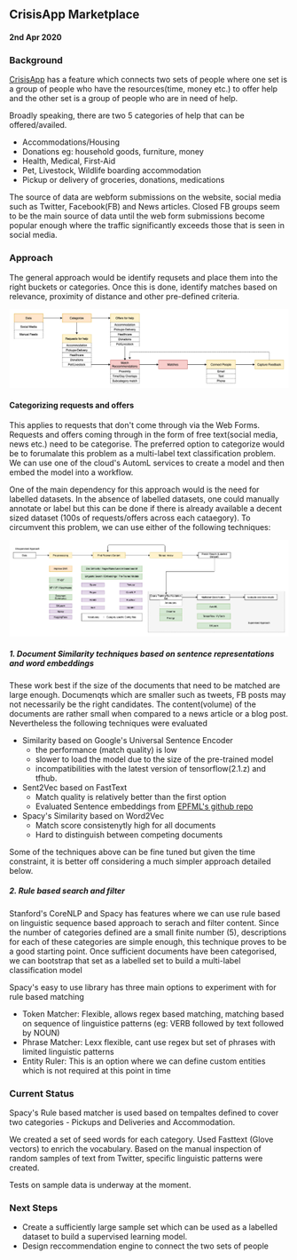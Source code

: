 ## CrisisApp Marketplace

#### 2nd Apr 2020

### Background

[CrisisApp](https://crisis.app) has a feature which connects two sets of people where one set is a group of people who have the resources(time, money etc.)  to offer help and the other set is a group of people who are in need of help. 

Broadly speaking, there are two 5 categories of help that can be offered/availed. 
- Accommodations/Housing
- Donations eg: household goods, furniture, money
- Health, Medical, First-Aid
- Pet, Livestock, Wildlife boarding accommodation
- Pickup or delivery of groceries, donations, medications

The source of data are webform submissions on the website, social media such as Twitter, Facebook(FB) and News articles. Closed FB groups seem to be the main source of data until the web form submissions become popular enough where the traffic significantly exceeds those that is seen in social media.

### Approach

The general approach would be identify requsets and place them into the right buckets or categories. Once this is done, identify matches based on relevance, proximity of distance and other pre-defined criteria. 

![High Level Approach](Crisisapp-marketplace-highlevel-wflow.png)

#### Categorizing requests and offers
This applies to requests that don't come through via the Web Forms. Requests and offers coming through in the form of free text(social media, news etc.) need to be categorise. The preferred option to categorize would be to forumalate this problem as a multi-label text  classification problem. We can use one of the cloud's AutomL services to create a model and then embed the model into a workflow. 

One of the main dependency for this approach would is the need for labelled datasets. In the absence of labelled datasets, one could manually annotate or label but this can be done if there is already available a decent sized dataset (100s of requests/offers across each cataegory). To circumvent this problem, we can use either of the following techniques:

![Text Categorization Approaches](Doc_Matching.png)

##### 1. Document Similarity techniques based on sentence representations and word embeddings
These work best if the size of the documents that need to be matched are large enough. Documenqts which are smaller such as tweets, FB posts may not necessarily be the right candidates. The content(volume) of the documents are rather small when compared to a news article or a blog post. Nevertheless the following techniques were evaluated

- Similarity based on Google's Universal Sentence Encoder 
    - the performance (match quality) is low
    - slower to load the model due to the size of the pre-trained model
    - incompatibilities with the latest version of tensorflow(2.1.z) and tfhub. 
- Sent2Vec based on FastText
    - Match quality is relatively better than the first option
    - Evaluated Sentence embeddings from [EPFML's github repo](https://github.com/epfml/sent2vec)
- Spacy's Similarity based on Word2Vec
    - Match score consistenytly high for all documents
    - Hard to distinguish between competing documents 

Some of the techniques above can be fine tuned but given the time constraint, it is better off considering a much simpler approach detailed below. 

##### 2. Rule based search and filter

Stanford's CoreNLP and Spacy has features where we can use rule based on linguistic sequence based approach to serach and filter content. Since the number of categories defined are a small finite number (5), descriptions for each of these categories are simple enough, this technique proves to be a good starting point. Once sufficient documents have been categorised, we can bootstrap that set as a labelled set to build a multi-label classification model 

Spacy's easy to use library has three main options to experiment with for rule based matching
 - Token Matcher: Flexible, allows regex based matching, matching based on sequence of linguistice patterns (eg: VERB followed by text followed by NOUN)
 - Phrase Matcher: Lexx flexible, cant use regex but set of phrases with limited linguistic patterns 
 - Entity Ruler: This is an option where we can define custom entities which is not required at this point in time

 ### Current Status
 Spacy's Rule based matcher is used based on tempaltes defined to cover two categories - Pickups and Deliveries and Accommodation.

We created a set of seed words for each category. Used Fasttext (Glove vectors) to enrich the vocabulary. Based on the manual inspection of random samples of text from Twitter, specific linguistic patterns were created. 

Tests on sample data is underway at the moment.

### Next Steps
- Create a sufficiently large sample set which can be used as a labelled dataset to build a supervised learning model. 
- Design reccommendation engine to connect the two sets of people 




